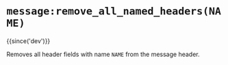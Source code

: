 # `message:remove_all_named_headers(NAME)`
{{since('dev')}}

Removes all header fields with name `NAME` from the message header.

